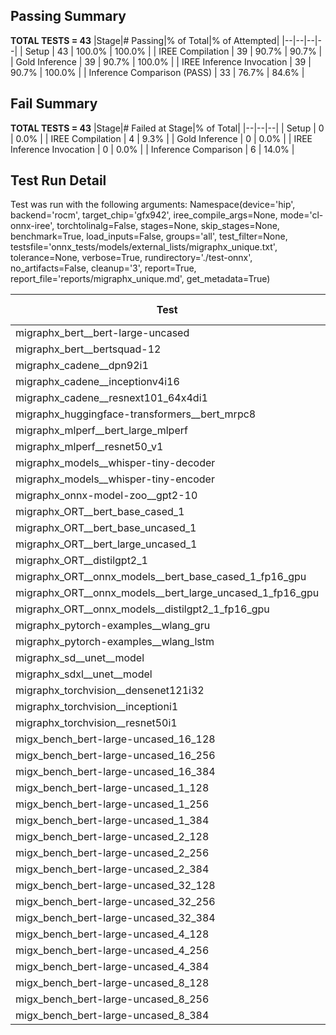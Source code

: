 ## Passing Summary

**TOTAL TESTS = 43**
|Stage|# Passing|% of Total|% of Attempted|
|--|--|--|--|
| Setup | 43 | 100.0% | 100.0% |
| IREE Compilation | 39 | 90.7% | 90.7% |
| Gold Inference | 39 | 90.7% | 100.0% |
| IREE Inference Invocation | 39 | 90.7% | 100.0% |
| Inference Comparison (PASS) | 33 | 76.7% | 84.6% |
## Fail Summary

**TOTAL TESTS = 43**
|Stage|# Failed at Stage|% of Total|
|--|--|--|
| Setup | 0 | 0.0% |
| IREE Compilation | 4 | 9.3% |
| Gold Inference | 0 | 0.0% |
| IREE Inference Invocation | 0 | 0.0% |
| Inference Comparison | 6 | 14.0% |
## Test Run Detail
Test was run with the following arguments:
Namespace(device='hip', backend='rocm', target_chip='gfx942', iree_compile_args=None, mode='cl-onnx-iree', torchtolinalg=False, stages=None, skip_stages=None, benchmark=True, load_inputs=False, groups='all', test_filter=None, testsfile='onnx_tests/models/external_lists/migraphx_unique.txt', tolerance=None, verbose=True, rundirectory='./test-onnx', no_artifacts=False, cleanup='3', report=True, report_file='reports/migraphx_unique.md', get_metadata=True)

| Test | Exit Status | Mean Benchmark Time (ms) | Notes |
|--|--|--|--|
| migraphx_bert__bert-large-uncased | PASS | 19.08532475112929 | |
| migraphx_bert__bertsquad-12 | compilation | None | |
| migraphx_cadene__dpn92i1 | PASS | 13.007943984121084 | |
| migraphx_cadene__inceptionv4i16 | PASS | 22.02748797571985 | |
| migraphx_cadene__resnext101_64x4di1 | PASS | 6.467780878654483 | |
| migraphx_huggingface-transformers__bert_mrpc8 | PASS | 7.221749734869092 | |
| migraphx_mlperf__bert_large_mlperf | PASS | 27.09733137192252 | |
| migraphx_mlperf__resnet50_v1 | Numerics | 14.776304250266007 | |
| migraphx_models__whisper-tiny-decoder | PASS | 43.793935590656474 | |
| migraphx_models__whisper-tiny-encoder | Numerics | 110.32527639892778 | |
| migraphx_onnx-model-zoo__gpt2-10 | compilation | None | |
| migraphx_ORT__bert_base_cased_1 | PASS | 119.49205038965574 | |
| migraphx_ORT__bert_base_uncased_1 | PASS | 116.64401915752224 | |
| migraphx_ORT__bert_large_uncased_1 | PASS | ERROR | |
| migraphx_ORT__distilgpt2_1 | PASS | 74.16766013484448 | |
| migraphx_ORT__onnx_models__bert_base_cased_1_fp16_gpu | Numerics | 74.84451512357701 | |
| migraphx_ORT__onnx_models__bert_large_uncased_1_fp16_gpu | Numerics | 302.2826299614583 | |
| migraphx_ORT__onnx_models__distilgpt2_1_fp16_gpu | Numerics | 43.53935827555902 | |
| migraphx_pytorch-examples__wlang_gru | PASS | 20.77493211711008 | |
| migraphx_pytorch-examples__wlang_lstm | PASS | 9.232698864347876 | |
| migraphx_sd__unet__model | import_model | None | |
| migraphx_sdxl__unet__model | import_model | None | |
| migraphx_torchvision__densenet121i32 | PASS | 14.85227423733272 | |
| migraphx_torchvision__inceptioni1 | PASS | 4.035442330026689 | |
| migraphx_torchvision__resnet50i1 | PASS | 2.1229273608388812 | |
| migx_bench_bert-large-uncased_16_128 | PASS | 25.7703218103191 | |
| migx_bench_bert-large-uncased_16_256 | PASS | 37.40084230932488 | |
| migx_bench_bert-large-uncased_16_384 | PASS | 55.363933675182174 | |
| migx_bench_bert-large-uncased_1_128 | PASS | 12.500169653711573 | |
| migx_bench_bert-large-uncased_1_256 | PASS | 12.67498685611468 | |
| migx_bench_bert-large-uncased_1_384 | PASS | 19.241034943627675 | |
| migx_bench_bert-large-uncased_2_128 | PASS | 13.018072302522205 | |
| migx_bench_bert-large-uncased_2_256 | PASS | 19.19457451272588 | |
| migx_bench_bert-large-uncased_2_384 | PASS | 19.581689783889384 | |
| migx_bench_bert-large-uncased_32_128 | PASS | 35.68944876315072 | |
| migx_bench_bert-large-uncased_32_256 | PASS | 69.15934456822772 | |
| migx_bench_bert-large-uncased_32_384 | Numerics | 109.94982005407412 | |
| migx_bench_bert-large-uncased_4_128 | PASS | 19.558004224327977 | |
| migx_bench_bert-large-uncased_4_256 | PASS | 20.181415006074875 | |
| migx_bench_bert-large-uncased_4_384 | PASS | 23.223271867674256 | |
| migx_bench_bert-large-uncased_8_128 | PASS | 20.266871050088884 | |
| migx_bench_bert-large-uncased_8_256 | PASS | 26.316061216395024 | |
| migx_bench_bert-large-uncased_8_384 | PASS | 32.51915059588624 | |
